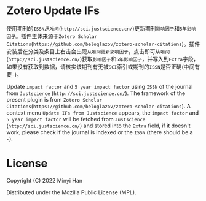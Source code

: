 
# Zotero Update IFs

使用期刊的`ISSN`从`唯问`(`http://sci.justscience.cn/`)更新期刊`影响因子`和`5年影响因子`。插件主体来源于`Zotero Scholar Citations`(`https://github.com/beloglazov/zotero-scholar-citations`)。插件安装后在分类及条目上右击会出现`从唯问更新影响因子`，点击即可从`唯问`(`http://sci.justscience.cn/`)获取`影响因子`和`5年影响因子`，并写入到`Extra`字段，如果没有获取到数据，请核实该期刊有无被`SCI`索引或期刊的`ISSN`是否正确(中间有要`-`)。



Update `impact factor` and `5 year impact factor` using `ISSN` of the journal from `Justscience` (`http://sci.justscience.cn/`). The framework of the present plugin is from `Zotero Scholar Citations`(`https://github.com/beloglazov/zotero-scholar-citations`). A context menu `Update IFs from Justscience` appears, the  `impact factor` and `5 year impact factor` will be fetched from `Justscience` (`http://sci.justscience.cn/`) and stored into the `Extra` field, if it doesn't work, please check if the journal is indexed or the `ISSN` (there should be a `-`).


# License

Copyright (C) 2022 Minyi Han

Distributed under the Mozilla Public License (MPL).
